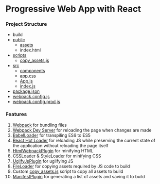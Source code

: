 # Progressive Web App with React

### Project Structure
- build
- [public](public)
  - [assets](public/assets)
  - index.html
- [scripts](scripts)
  - [copy_assets.js](scripts/copy_assets.js)
- [src](src)
  - [components](src/components)
  - [app.css](src/app.css)
  - [App.js](src/App.js)
  - [index.js](src/index.js)
- [package.json](package.json)
- [webpack.config.js](webpack.config.js)
- [webpack.config.prod.js](webpack.config.prod.js)

### Features
1. [Webpack](https://webpack.js.org/guides/installation/) for bundling files
2. [Webpack Dev Server](https://webpack.js.org/guides/development/) for reloading the page when changes are made
3. [BabelLoader](https://www.npmjs.com/package/babel-loader) for transpiling ES6 to ES5
4. [React Hot Loader](https://www.npmjs.com/package/react-hot-loader) for reloading JS while preserving the current state of the application without reloading the page itself
5. [HtmlWebpackPlugin](https://www.npmjs.com/package/html-webpack-plugin) for minifying HTML
6. [CSSLoader](https://www.npmjs.com/package/css-loader) & [StyleLoader](https://www.npmjs.com/package/style-loader) for minifying CSS
7. [UglifyJsPlugin](https://www.npmjs.com/package/uglifyjs-webpack-plugin) for uglifying JS
8. [FileLoader](https://www.npmjs.com/package/file-loader) for copying assets required by JS code to build
9. Custom [copy_assets.js](scripts/copy_assets.js) script to copy all assets to build
10. [ManifestPlugin](https://www.npmjs.com/package/webpack-manifest-plugin) for generating a list of assets and saving it to build
